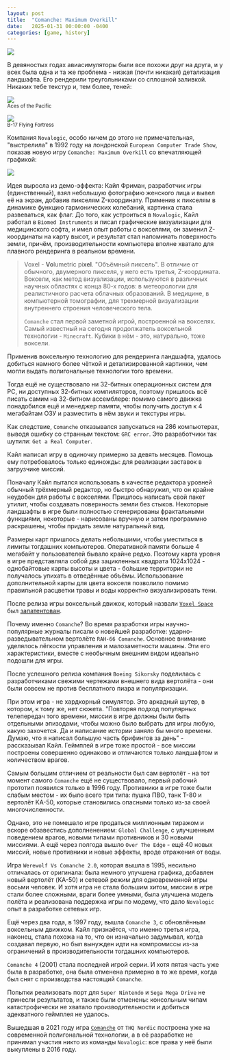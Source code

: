 ```yaml
---
layout: post
title:  "Comanche: Maximum Overkill"
date:   2025-01-31 00:00:00 -0400
categories: [game, history]
---
```


![]({{site.url}}/images/comanche/title.webp)

В девяностых годах авиасимуляторы были все похожи друг на друга, и у всех была одна и та же проблема - низкая (почти никакая) детализация ландшафта. Его рендерили треугольниками со сплошной заливкой. Никаких тебе текстур и, тем более, теней:

![]({{site.url}}/images/comanche/Aces-of-the-Pacific.webp)<br>
<sup>Aces of the Pacific</sup>

![]({{site.url}}/images/comanche/B-17-Flying-Fortress.webp)<br>
<sup>B-17 Flying Fortress</sup>

Компания `Novalogic`, особо ничем до этого не примечательная, "выстрелила" в 1992 году на лондонской `European Computer Trade Show`, показав новую игру `Comanche: Maximum Overkill` со впечатляющей графикой:

![]({{site.url}}/images/comanche/gameplay.webp)

Идея выросла из демо-эффекта: Кайл Фриман, разработчик игры (единственный), взял небольшую фотографию женского лица и вывел её на экран, добавив пикселям Z-координату. Применив к пикселям в динамике функцию гармонических колебаний, картинка стала развеваться, как флаг. До того, как устроиться в `Novalogic`, Кайл работал в `Biomed Instruments` и писал графические визуализации для медицинского софта, и имел опыт работы с вокселями, он заменил Z-координаты на карту высот, и результат стал напоминать поверхность земли, причём, производительности компьютера вполне хватало для плавного рендеринга в реальном времени.

> Voxel - **Vo**lumetric pi**xel**. "Объёмный пиксель". В отличие от обычного, двумерного пикселя, у него есть третья, Z-координата. Воксели, как метод визуализации, используются в различных научных областях с конца 80-х годов: в метеорологии для реалистичного расчета облачных образований. В медицине, в компьютерной томографии, для трехмерной визуализации внутреннего строения человеческого тела.
>
> `Comanche` стал первой заметной игрой, построенной на вокселях. Самый известный на сегодня продолжатель воксельной технологии - `Minecraft`. Кубики в нём - это, натурально, тоже воксели.

Применив воксельную технологию для рендеринга ландшафта, удалось добиться намного более чёткой и детализированной картинки, чем могли выдать полигональные технологии того времени.

Тогда ещё не существовало ни 32-битных операционных систем для PC, ни доступных 32-битных компиляторов, поэтому пришлось всё писать самим на 32-битном ассемблере: помимо самого движка понадобился ещё и менеджер памяти, чтобы получить доступ к 4 мегабайтам ОЗУ и разместить в нём звуки и текстуры игры.

Как следствие, `Comanche` отказывался запускаться на 286 компьютерах, выводя ошибку со странным текстом: `GRC error`. Это разработчики так шутили: `Get a Real Computer`.

Кайл написал игру в одиночку примерно за девять месяцев. Помощь ему потребовалось только единожды: для реализации заставок в загрузчике миссий.

Поначалу Кайл пытался использовать в качестве редактора уровней обычный трёхмерный редактор, но быстро обнаружил, что он крайне неудобен для работы с вокселями. Пришлось написать свой пакет утилит, чтобы создавать поверхность земли без стыков. Некоторые ландшафты в игре были полностью сгенерированы фрактальными функциями, некоторые - нарисованы вручную и затем программно раскрашены, чтобы придать земле натуральный вид.

Размеры карт пришлось делать небольшими, чтобы уместиться в лимиты тогдашних компьютеров. Оперативной памяти больше 4 мегабайт у пользователей бывало крайне редко. Поэтому карта уровня в игре представляла собой два зацикленных квадрата 1024x1024 - однобайтовые карты высоты и цвета - бо́льшие территории не получалось упихать в отведённые объёмы. Использование дополнительной карты для цвета вокселя позволило помимо правильной расцветки травы и воды корректно визуализировать тени.

После релиза игры воксельный движок, который назвали [`Voxel Space`](https://en.wikipedia.org/wiki/Voxel_Space) был [запатентован](https://patents.google.com/patent/US6020893).

Почему именно `Comanche`? Во время разработки игры научно-популярные журналы писали о новейшей разработке: ударно-разведывательном вертолёте `RAH-66 Comanche`. Основное внимание уделялось лёгкости управления и малозаметности машины. Эти его характеристики, вместе с необычным внешним видом идеально подошли для игры.

После успешного релиза компания `Boeing Sikorsky` поделилась с разработчиками свежими чертежами внешнего вида вертолёта - они были совсем не против бесплатного пиара и популяризации.

При этом игра - не хардкорный симулятор. Это аркадный шутер, в котором, к тому же, нет сюжета. "Повторяя подход популярных телепередач того времени, миссии в игре должны были быть отдельными эпизодами, чтобы можно было выбрать для игры любую, какую захочется. Да и написание истории заняло бы много времени. Думаю, что я написал большую часть брифингов за день" - рассказывал Кайл. Геймплей в игре тоже простой - все миссии построены совершенно одинаково и отличаются только ландшафтом и количеством врагов.

Самым большим отличием от реальности был сам вертолёт - на тот момент самого `Comanche` ещё не существовало, первый рабочий прототип появился только в 1996 году. Противники в игре тоже были слабым местом - их было всего три типа: пушка ПВО, танк T-80 и вертолёт KA-50, которые становились опасными только из-за своей многочисленности.

Однако, это не помешало игре продаться миллионным тиражом и вскоре обзавестись дополненением: `Global Challenge`, с улучшенным поведением врагов, новыми типами противников и 30 новыми миссиями. А ещё через полгода вышло `Over The Edge` - ещё 40 новых миссий, новые противники и новые эффекты, вроде отражения от воды.

Игра `Werewolf Vs Comanche 2.0`, которая вышла в 1995, несильно отличалась от оригинала: была немного улучшена графика, добавлен новый вертолёт (KA-50) и сетевой режим для одновременной игры восьми человек. И хотя игра не стала большим хитом, миссии в игре стали более сложными, враги более умными, была улучшена модель полёта и реализована поддержка игры по модему, что дало `Novalogic` опыт в разработке сетевых игр.

Ещё через два года, в 1997 году, вышла `Comanche 3`, с обновлённым воксельным движком. Кайл признаётся, что именно третья игра, наконец, стала похожа на то, что он изначально задумывал, когда создавал первую, но был вынужден идти на компромиссы из-за ограничений в производительности тогдашних компьютеров.

`Comanche 4` (2001) стала последней игрой серии. И хотя пятая часть уже была в разработке, она была отменена примерно в то же время, когда был снят с производства настоящий `Comanche`.

Попытки реализовать порт для `Super Nintendo` и `Sega Mega Drive` не принесли результатов, и также были отменены: консольным чипам катастрофически не хватало производительности и добиться адекватного геймплея не удалось.

Вышедшая в 2021 году игра [`Comanche`](https://store.steampowered.com/app/879000/Comanche/) от `THQ Nordic` построена уже на современной полигональной технологии, а в её разработке не принимал участия никто из команды `Novalogic`: все права у неё были выкуплены в 2016 году.

